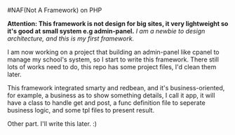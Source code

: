 #NAF(Not A Framework) on PHP

**Attention: This framework is not design for big sites, it very lightweight so it's good at small system e.g admin-panel.**
*I am a newbie to design architecture, and this is my first framework.*

I am now working on a project that building an admin-panel like cpanel to manage my school's system, so I start to write this framework.
There still lots of works need to do, this repo has some project files, I'd clean them later.


This framework integrated smarty and redbean, and it's business-oriented, for example, a business as to show something details, 
I call it app, it will have a class to handle get and post, a func definition file to seperate business logic, and some tpl files to present result.

Other part. I'll write this later. :)